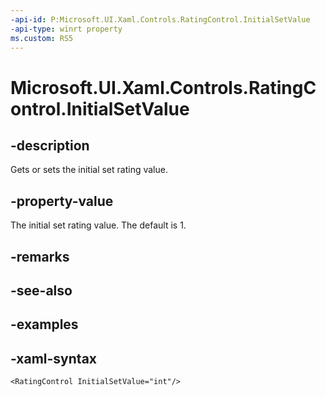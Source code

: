 ```yaml
---
-api-id: P:Microsoft.UI.Xaml.Controls.RatingControl.InitialSetValue
-api-type: winrt property
ms.custom: RS5
---
```

<!-- Property syntax.
public int InitialSetValue { get;  set; }
-->

# Microsoft.UI.Xaml.Controls.RatingControl.InitialSetValue


## -description

Gets or sets the initial set rating value.


## -property-value

The initial set rating value. The default is 1.


## -remarks


## -see-also


## -examples


## -xaml-syntax

```xaml
<RatingControl InitialSetValue="int"/>
```


